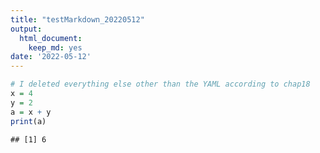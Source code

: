 ```yaml
---
title: "testMarkdown_20220512"
output: 
  html_document: 
    keep_md: yes
date: '2022-05-12'
---
```



```r
# I deleted everything else other than the YAML according to chap18
x = 4
y = 2
a = x + y
print(a)
```

```
## [1] 6
```

